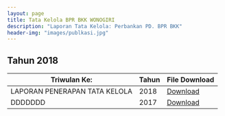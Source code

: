 ```yaml
---
layout: page
title: Tata Kelola BPR BKK WONOGIRI
description: "Laporan Tata Kelola: Perbankan PD. BPR BKK"
header-img: "images/publkasi.jpg"
---
```

## Tahun 2018

| Triwulan Ke:	                            | Tahun | File Download |
------------------------------------------- | ------- | ------------- |
LAPORAN PENERAPAN TATA KELOLA				| 2018				| [Download](/LAPORAN/LAPORAN/LAPORAN_TATA_KELOLA_2018.pdf)
DDDDDDD				                        | 2017				| [Download](/publikasi/2017/201706.pdf)

